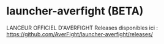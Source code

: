 # launcher-averfight (BETA)
LANCEUR OFFICIEL D'AVERFIGHT
Releases disponibles ici : https://github.com/AverFight/launcher-averfight/releases/
